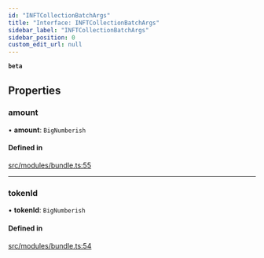```yaml
---
id: "INFTCollectionBatchArgs"
title: "Interface: INFTCollectionBatchArgs"
sidebar_label: "INFTCollectionBatchArgs"
sidebar_position: 0
custom_edit_url: null
---
```


**`beta`**

## Properties

### amount

• **amount**: `BigNumberish`

#### Defined in

[src/modules/bundle.ts:55](https://github.com/PrasoonPratham/nftlabs-sdk-ts/blob/68c3596/src/modules/bundle.ts#L55)

---

### tokenId

• **tokenId**: `BigNumberish`

#### Defined in

[src/modules/bundle.ts:54](https://github.com/PrasoonPratham/nftlabs-sdk-ts/blob/68c3596/src/modules/bundle.ts#L54)
